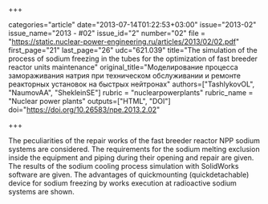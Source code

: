 +++

categories="article"
date="2013-07-14T01:22:53+03:00"
issue="2013-02"
issue_name="2013 - #02"
issue_id="2"
number="02"
file = "https://static.nuclear-power-engineering.ru/articles/2013/02/02.pdf"
first_page="21"
last_page="26"
udc="621.039"
title="The simulation of the process of sodium freezing in the tubes for the optimization of fast breeder reactor units maintenance"
original_title="Моделирование процесса замораживания натрия при техническом обслуживании и ремонте реакторных установок на быстрых нейтронах"
authors=["TashlykovOL", "NaumovAA", "ShekleinSE"]
rubric = "nuclearpowerplants"
rubric_name = "Nuclear power plants"
outputs=["HTML", "DOI"]
doi="https://doi.org/10.26583/npe.2013.2.02"

+++

The peculiarities of the repair works of the fast breeder reactor NPP sodium systems are considered. The requirements for the sodium melting exclusion inside the equipment and piping during their opening and repair are given. The results of the sodium cooling process simulation with SolidWorks software are given. The advantages of quickmounting (quickdetachable) device for sodium freezing by works execution at radioactive sodium systems are shown.